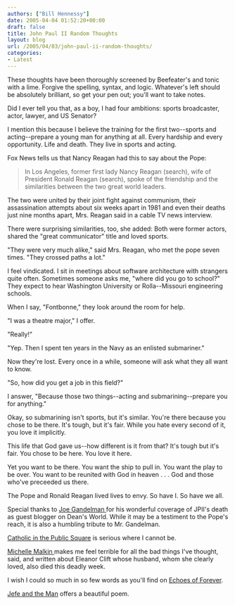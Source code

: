 ```yaml
---
authors: ["Bill Hennessy"]
date: 2005-04-04 01:52:20+00:00
draft: false
title: John Paul II Random Thoughts
layout: blog
url: /2005/04/03/john-paul-ii-random-thoughts/
categories:
- Latest
---
```


These thoughts have been thoroughly screened by Beefeater's and tonic with a lime.  Forgive the spelling, syntax, and logic.  Whatever's left should be absolutely brilliant, so get your pen out; you'll want to take notes.

Did I ever tell you that, as a boy, I had four ambitions:  sports broadcaster, actor, lawyer, and US Senator?

I mention this because I believe the training for the first two--sports and acting--prepare a young man for anything at all.  Every hardship and every opportunity.  Life and death.  They live in sports and acting.

Fox News tells us that Nancy Reagan had this to say about the Pope:



> In Los Angeles, former first lady Nancy Reagan (search), wife of President Ronald Reagan (search), spoke of the friendship and the similarities between the two great world leaders.

The two were united by their joint fight against communism, their assassination attempts about six weeks apart in 1981 and even their deaths just nine months apart, Mrs. Reagan said in a cable TV news interview.

There were surprising similarities, too, she added: Both were former actors, shared the "great communicator" title and loved sports.

"They were very much alike," said Mrs. Reagan, who met the pope seven times. "They crossed paths a lot."



I feel vindicated.  I sit in meetings about software architecture with strangers quite often.  Sometimes someone asks me, "where did you go to school?"  They expect to hear Washington University or Rolla--Missouri engineering schools.

When I say, "Fontbonne," they look around the room for help.

"I was a theatre major," I offer.

"Really!"

"Yep.  Then I spent ten years in the Navy as an enlisted submariner."

Now they're lost.  Every once in a while, someone will ask what they all want to know.

"So, how did you get a job in this field?"

I answer, "Because those two things--acting and submarining--prepare you for anything."

Okay, so submarining isn't sports, but it's similar.  You're there because you chose to be there.  It's tough, but it's fair.  While you hate every second of it, you love it implicitly.

This life that God gave us--how different is it from that?  It's tough but it's fair.  You chose to be here.  You love it here.

Yet you want to be there.  You want the ship to pull in.  You want the play to be over.  You want to be reunited with God in heaven . . . God and those who've preceeded us there.

The Pope and Ronald Reagan lived lives to envy.  So have I.  So have we all.

Special thanks to [Joe Gandelman ](https://www.deanesmay.com/posts/1112570962.shtml)for his wonderful coverage of JPII's death as guest blogger on Dean's World.  While it may be a testiment to  the Pope's reach, it is also a humbling tribute to Mr. Gandelman.

[Catholic in the Public Square](https://thepublicsquare.blogspot.com/2005/04/joannes-paulus-magnus-john-paul-great.html) is serious where I cannot be.

[Michelle Malkin ](https://michellemalkin.com/archives/001979.htm)makes me feel terrible for all the bad things I've thought, said, and written about Eleanor Clift whose husband, whom she clearly loved, also died this deadly week.

I wish I could so much in so few words as you'll find on [Echoes of Forever](https://silverbubble1.blogspot.com/2005/04/pope.html).

[Jefe and the Man](https://jefeandtheman.blogspot.com/2005/04/ap-pope-john-paul-ii-has-died.html) offers a beautiful poem.  
